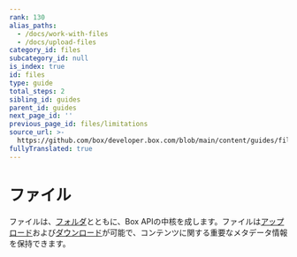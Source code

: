 ```yaml
---
rank: 130
alias_paths:
  - /docs/work-with-files
  - /docs/upload-files
category_id: files
subcategory_id: null
is_index: true
id: files
type: guide
total_steps: 2
sibling_id: guides
parent_id: guides
next_page_id: ''
previous_page_id: files/limitations
source_url: >-
  https://github.com/box/developer.box.com/blob/main/content/guides/files/index.md
fullyTranslated: true
---
```

# ファイル

ファイルは、[フォルダ][folders]とともに、Box APIの中核を成します。ファイルは[アップロード][uploads]および[ダウンロード][downloads]が可能で、コンテンツに関する重要なメタデータ情報を保持できます。

[folders]: g://folders

[uploads]: g://uploads

[downloads]: g://downloads